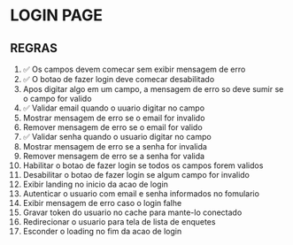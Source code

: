 # LOGIN PAGE

## REGRAS
1. ✅ Os campos devem comecar sem exibir mensagem de erro
2. ✅ O botao de fazer login deve comecar desabilitado
3. Apos digitar algo em um campo, a mensagem de erro so deve sumir se o campo for valido
4. ✅ Validar email quando o uuario digitar no campo
5. Mostrar mensagem de erro se o email for invalido
6. Remover mensagem de erro se o email for valido
7. ✅ Validar senha quando o usuario digitar no campo
8. Mostrar mensagem de erro se a senha for invalida
9. Remover mensagem de erro se a senha for valida
10. Habilitar o botao de fazer login se todos os campos forem validos
11. Desabilitar o botao de fazer login se algum campo for invalido
12. Exibir landing no inicio da acao de login
13. Autenticar o usuario com email e senha informados no fomulario
14. Exibir mensagem de erro caso o login falhe
15. Gravar token do usuario no cache para mante-lo conectado 
16. Redirecionar o usuario para tela de lista de enquetes
17. Esconder o loading no fim da acao de login